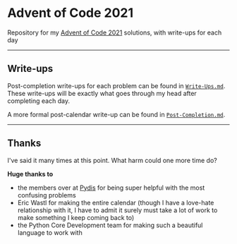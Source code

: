 # Advent of Code 2021

Repository for my [Advent of Code 2021](https://adventofcode.com/2021) solutions, with write-ups for each day

---

## Write-ups

Post-completion write-ups for each problem can be found in [`Write-Ups.md`](https://github.com/TriG-Tbh/Advent-of-Code-2021/blob/main/Write-Ups.md). These write-ups will be exactly what goes through my head after completing each day.

A more formal post-calendar write-up can be found in [`Post-Completion.md`](https://github.com/TriG-Tbh/Advent-of-Code-2021/blob/main/Post-Completion.md).

---

## Thanks

I've said it many times at this point. What harm could one more time do?

**Huge thanks to**

- the members over at [Pydis](https://discord.gg/python) for being super helpful with the most confusing problems
- Eric Wastl for making the entire calendar (though I have a love-hate relationship with it, I have to admit it surely must take a lot of work to make something I keep coming back to)
- the Python Core Development team for making such a beautiful language to work with
